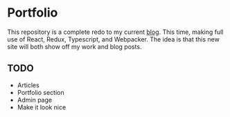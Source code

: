 # Portfolio

This repository is a complete redo to my current [blog](https://jakekinsella.com/). This time, making full use of React, Redux, Typescript, and Webpacker. The idea is that this new site will both show off my work and blog posts.

## TODO
- Articles
- Portfolio section
- Admin page
- Make it look nice
